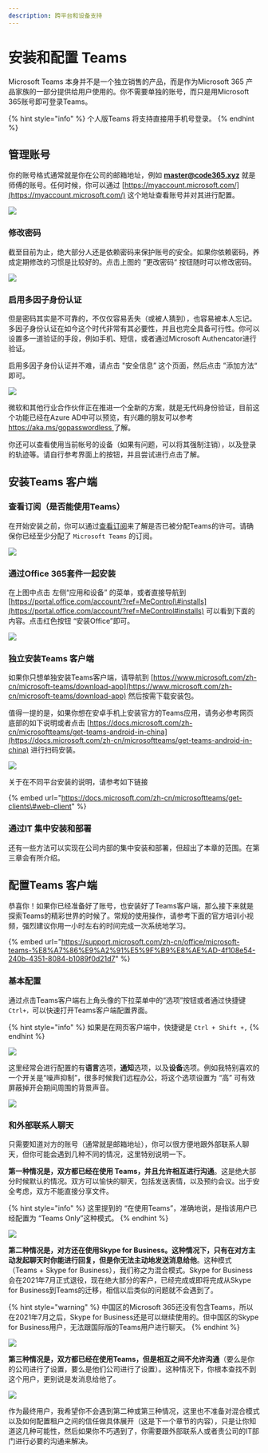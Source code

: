 ```yaml
---
description: 跨平台和设备支持
---
```


# 安装和配置 Teams

Microsoft Teams 本身并不是一个独立销售的产品，而是作为Microsoft 365 产品家族的一部分提供给用户使用的。你不需要单独的账号，而只是用Microsoft 365账号即可登录Teams。

{% hint style="info" %}
个人版Teams 将支持直接用手机号登录。
{% endhint %}

## 管理账号

你的账号格式通常就是你在公司的邮箱地址，例如 **master@code365.xyz** 就是师傅的账号。任何时候，你可以通过 [https://myaccount.microsoft.com/](https://myaccount.microsoft.com/) 这个地址查看账号并对其进行配置。

![](../.gitbook/assets/tu-pian-%20%2888%29.png)

### 修改密码

截至目前为止，绝大部分人还是依赖密码来保护账号的安全。如果你依赖密码，养成定期修改的习惯是比较好的。点击上图的 ”更改密码“ 按钮随时可以修改密码。

![](../.gitbook/assets/tu-pian-%20%2885%29.png)

### 启用多因子身份认证

但是密码其实是不可靠的，不仅仅容易丢失（或被人猜到），也容易被本人忘记。多因子身份认证在如今这个时代非常有其必要性，并且也完全具备可行性。你可以设置多一道验证的手段，例如手机、短信，或者通过Microsoft Authencator进行验证。

启用多因子身份认证并不难，请点击 "安全信息” 这个页面，然后点击 ”添加方法“ 即可。

![](../.gitbook/assets/tu-pian-%20%2881%29.png)

微软和其他行业合作伙伴正在推进一个全新的方案，就是无代码身份验证，目前这个功能已经在Azure AD中可以预览，有兴趣的朋友可以参考[ https://aka.ms/gopasswordless ](%20https://aka.ms/gopasswordless%20)了解。

你还可以查看使用当前帐号的设备（如果有问题，可以将其强制注销），以及登录的轨迹等。请自行参考界面上的按钮，并且尝试进行点击了解。

## 安装Teams 客户端

### 查看订阅（是否能使用Teams）

在开始安装之前，你可以通过[查看订阅](https://portal.office.com/account/?ref=MeControl#subscriptions)来了解是否已被分配Teams的许可。请确保你已经至少分配了 `Microsoft Teams` 的订阅。

![](../.gitbook/assets/image%20%286%29.png)

### 通过Office 365套件一起安装

在上图中点击 左侧“应用和设备” 的菜单，或者直接导航到 [https://portal.office.com/account/?ref=MeControl\#installs](https://portal.office.com/account/?ref=MeControl#installs) 可以看到下面的内容。点击红色按钮 “安装Office”即可。

![](../.gitbook/assets/tu-pian-%20%2856%29.png)

### 独立安装Teams 客户端

如果你只想单独安装Teams客户端，请导航到 [https://www.microsoft.com/zh-cn/microsoft-teams/download-app](https://www.microsoft.com/zh-cn/microsoft-teams/download-app) 然后按需下载安装包。

值得一提的是，如果你想在安卓手机上安装官方的Teams应用，请务必参考网页底部的如下说明或者点击 [https://docs.microsoft.com/zh-cn/microsoftteams/get-teams-android-in-china](https://docs.microsoft.com/zh-cn/microsoftteams/get-teams-android-in-china) 进行扫码安装。

![](../.gitbook/assets/tu-pian-%20%2854%29.png)

关于在不同平台安装的说明，请参考如下链接

{% embed url="https://docs.microsoft.com/zh-cn/microsoftteams/get-clients\#web-client" %}

### 通过IT 集中安装和部署

还有一些方法可以实现在公司内部的集中安装和部署，但超出了本章的范围。在第三章会有所介绍。



## 配置Teams 客户端

恭喜你！如果你已经准备好了账号，也安装好了Teams客户端，那么接下来就是探索Teams的精彩世界的时候了。常规的使用操作，请参考下面的官方培训小视频，强烈建议你用一小时左右的时间完成一次系统地学习。

{% embed url="https://support.microsoft.com/zh-cn/office/microsoft-teams-%E8%A7%86%E9%A2%91%E5%9F%B9%E8%AE%AD-4f108e54-240b-4351-8084-b1089f0d21d7" %}



### 基本配置

通过点击Teams客户端右上角头像的下拉菜单中的“选项”按钮或者通过快捷键 `Ctrl+，`可以快速打开Teams客户端配置界面。

{% hint style="info" %}
如果是在网页客户端中，快捷键是 `Ctrl + Shift +,` 
{% endhint %}

![](../.gitbook/assets/tu-pian-%20%2880%29.png)

这里经常会进行配置的有**语言**选项，**通知**选项，以及**设备**选项。例如我特别喜欢的一个开关是“噪声抑制”，很多时候我们远程办公，将这个选项设置为 “高” 可有效屏蔽掉开会期间周围的背景声音。

![](../.gitbook/assets/tu-pian-%20%2865%29.png)

### 和外部联系人聊天

只需要知道对方的账号（通常就是邮箱地址），你可以很方便地跟外部联系人聊天，但你可能会遇到几种不同的情况，这里特别说明一下。

**第一种情况是，双方都已经在使用 Teams，并且允许相互进行沟通**。这是绝大部分时候默认的情况。双方可以愉快的聊天，包括发送表情，以及预约会议。出于安全考虑，双方不能直接分享文件。

{% hint style="info" %}
这里提到的 “在使用Teams”，准确地说，是指该用户已经配置为 “Teams Only”这种模式。
{% endhint %}

![](../.gitbook/assets/tu-pian-%20%2864%29.png)

**第二种情况是，对方还在使用Skype for Business。这种情况下，只有在对方主动发起聊天时你能进行回复，但是你无法主动地发送消息给他**。这种模式（Teams + Skype for Business），我们称之为混合模式。Skype for Business 会在2021年7月正式退役，现在绝大部分的客户，已经完成或即将完成从Skype for Business到Teams的迁移，相信以后类似的问题就不会遇到了。

{% hint style="warning" %}
中国区的Microsoft 365还没有包含Teams，所以在2021年7月之后，Skype for Business还是可以继续使用的。但中国区的Skype for Business用户，无法跟国际版的Teams用户进行聊天。
{% endhint %}

![](../.gitbook/assets/tu-pian-%20%2878%29.png)

**第三种情况是，双方都已经在使用Teams，但是相互之间不允许沟通**（要么是你的公司进行了设置，要么是他们公司进行了设置）。这种情况下，你根本查找不到这个用户，更别说是发消息给他了。

![](../.gitbook/assets/tu-pian-%20%2890%29.png)



作为最终用户，我希望你不会遇到第二种或第三种情况，这里也不准备对混合模式以及如何配置租户之间的信任做具体展开（这是下一个章节的内容），只是让你知道这几种可能性，然后如果你不巧遇到了，你需要跟外部联系人或者贵公司的IT部门进行必要的沟通来解决。



